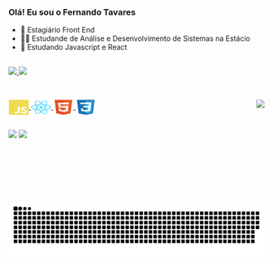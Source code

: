 ### Olá! Eu sou o Fernando Tavares
- 🔭 Estagiário Front End
- 👨‍💻 Estudande de Análise e Desenvolvimento de Sistemas na Estácio 
- 🌱 Estudando Javascript e React

##


 <div>
  <a href="https://github.com/nandoti">
  <img height="180em" src="https://github-readme-stats.vercel.app/api?username=nandoti&show_icons=true&theme=chartreuse-dark&include_all_commits=true&count_private=true"/>
  <img height="180em" src="https://github-readme-stats.vercel.app/api/top-langs/?username=nandoti&layout=compact&langs_count=7&theme=chartreuse-dark"/>
</div>
  
  ##
  
  <div style="display: inline_block"><br>
  <img align="center" alt="Nando-JS" height="30" width="40" src="https://raw.githubusercontent.com/devicons/devicon/master/icons/javascript/javascript-plain.svg">
  <img align="center" alt="Nando-React" height="30" width="40" src="https://raw.githubusercontent.com/devicons/devicon/master/icons/react/react-original.svg">
  <img align="center" alt="Rafa-HTML" height="30" width="40" src="https://raw.githubusercontent.com/devicons/devicon/master/icons/html5/html5-original.svg">
  <img align="center" alt="Rafa-CSS" height="30" width="40" src="https://raw.githubusercontent.com/devicons/devicon/master/icons/css3/css3-original.svg">
  <img height="200" align="right" src="https://octodex.github.com/images/daftpunktocat-guy.gif">
  </div>
  
 ##
 
<div> 

  <a href = "mailto:nando.frontend@gmail.com"><img src="https://img.shields.io/badge/-Gmail-%23333?style=for-the-badge&logo=gmail&logoColor=white" target="_blank"></a>
  <a href="https://www.linkedin.com/in/" target="_blank"><img src="https://img.shields.io/badge/-LinkedIn-%230077B5?style=for-the-badge&logo=linkedin&logoColor=white" target="_blank"></a> 
 
  ![Snake animation](https://github.com/nandoti/nandoti/blob/output/github-contribution-grid-snake.svg)
 
</div>

